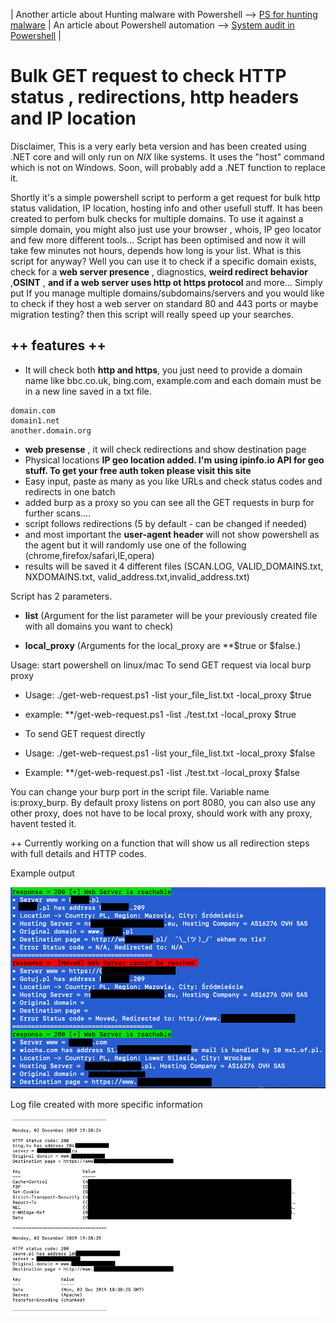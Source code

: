 | Another article about Hunting malware with Powershell --> [PS for hunting malware](https://art-ek.github.io/pshell-virusTotal/) | An article about Powershell automation –> [System audit in Powershell](https://art-ek.github.io/SystemAudit/) |

# Bulk GET request to check HTTP status , redirections, http headers and IP location #

Disclaimer, This is a very early beta version and has been created using .NET core and will only run on *NIX* like systems.
It uses the "host" command which is not on Windows. Soon, will probably add a .NET function to replace it.

Shortly it's a simple powershell script to perform a get request for bulk http status validation, IP location, hosting info and other usefull stuff.
It has been created to perfom bulk checks for multiple domains. To use it against a simple domain, you might also just use your browser , whois, IP geo locator and few more different tools...
Script has been optimised and now it will take few minutes not hours, depends how long is your list.
What is this script for anyway?
Well you can use it to check if a specific domain exists, check for a **web server presence** , diagnostics, **weird redirect behavior** ,**OSINT** , **and if a web server uses http ot https protocol** and more...
Simply put If you manage multiple domains/subdomains/servers and you would like to check if they host a web server on standard 80 and 443 ports or maybe migration testing? then this script will really speed up your searches. 

## ++ features ++
- It will check both **http and https**, you just need to provide a domain name like bbc.co.uk, bing.com, example.com and each domain must be in a new line saved in a txt file.
```
domain.com
domain1.net
another.domain.org
```
- **web presense** , it will check redirections and show destination page
- Physical locations **IP geo location added. I'm using ipinfo.io API for geo stuff. To get your free auth token please visit this site**
- Easy input, paste as many as you like URLs and check status codes and redirects in one batch
- added burp as a proxy so you can see all the GET requests in burp for further scans....
- script follows redirections (5 by default - can be changed if needed)
- and most important the **user-agent header** will not show powershell as the agent but it will randomly use one of the following (chrome,firefox/safari,IE,opera)
- results will be saved it 4 different files (SCAN.LOG, VALID_DOMAINS.txt, NXDOMAINS.txt, valid_address.txt,invalid_address.txt)

Script has 2 parameters.
- **list** (Argument for the list parameter will be your previously created file with all domains you want to check)

- **local_proxy** (Arguments for the local_proxy are **$true or $false.)

Usage:
start powershell on linux/mac
To send GET request via local burp proxy
-    Usage: ./get-web-request.ps1 -list your_file_list.txt -local_proxy $true 
-    example: **/get-web-request.ps1 -list ./test.txt -local_proxy $true
   
-    To send GET request directly
-    Usage: ./get-web-request.ps1 -list your_file_list.txt -local_proxy $false
-    Example: **/get-web-request.ps1 -list ./test.txt -local_proxy $false

   You can change your burp port in the script file. Variable name is:proxy_burp.
   By default proxy listens on port 8080, you can also use any other proxy, does not have to be local proxy, should work with any proxy, havent tested it.
  
++ Currently working on a function that will show us all redirection steps with full details and HTTP codes.

Example output

![example output](./4.png)

Log file created with more specific information

![example output](./log_output.png)


